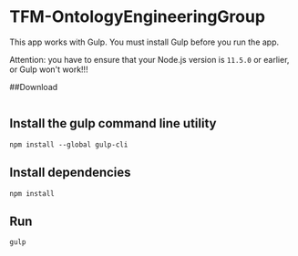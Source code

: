 # TFM-OntologyEngineeringGroup

This app works with Gulp. You must install Gulp before you run the app.

Attention: you have to ensure that your Node.js version is `11.5.0` or earlier, or Gulp won't work!!!

##Download
```

```

## Install the gulp command line utility

```
npm install --global gulp-cli
```

## Install dependencies
```
npm install
```

## Run
```
gulp
```
